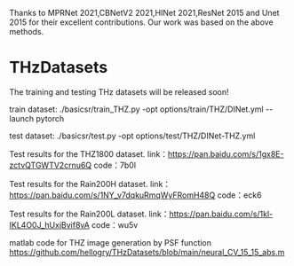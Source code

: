 Thanks to MPRNet 2021,CBNetV2 2021,HINet 2021,ResNet 2015 and Unet 2015 for their excellent contributions. Our work was based on the above methods.

# THzDatasets
The training and testing THz datasets will be released soon!

train dataset:
./basicsr/train_THZ.py -opt options/train/THZ/DINet.yml --launch pytorch

test dataset:
./basicsr/test.py -opt options/test/THZ/DINet-THZ.yml

Test results for the THZ1800 dataset.
link：https://pan.baidu.com/s/1gx8E-zctvQTGWTV2crnu6Q 
code：7b0l 

Test results for the Rain200H dataset.
link：https://pan.baidu.com/s/1NY_v7dqkuRmqWyFRomH48Q 
code：eck6 

Test results for the Rain200L dataset.
link：https://pan.baidu.com/s/1kl-IKL4O0J_hUxjBvif8vA 
code：wu5v 

matlab code for THZ image generation by PSF function
https://github.com/hellogry/THzDatasets/blob/main/neural_CV_15_15_abs.m

